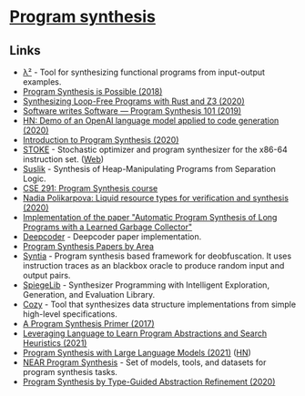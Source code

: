 # [Program synthesis](https://en.wikipedia.org/wiki/Program_synthesis)

## Links

- [λ²](https://github.com/jfeser/L2) - Tool for synthesizing functional programs from input-output examples.
- [Program Synthesis is Possible (2018)](https://www.cs.cornell.edu/~asampson/blog/minisynth.html)
- [Synthesizing Loop-Free Programs with Rust and Z3 (2020)](https://fitzgeraldnick.com/2020/01/13/synthesizing-loop-free-programs.html)
- [Software writes Software — Program Synthesis 101 (2019)](https://medium.com/@vidiborskiy/software-writes-software-program-synthesis-101-294a9a35177)
- [HN: Demo of an OpenAI language model applied to code generation (2020)](https://news.ycombinator.com/item?id=23250379)
- [Introduction to Program Synthesis (2020)](http://people.csail.mit.edu/asolar/SynthesisCourse/index.htm)
- [STOKE](https://github.com/StanfordPL/stoke) - Stochastic optimizer and program synthesizer for the x86-64 instruction set. ([Web](http://stoke.stanford.edu/))
- [Suslik](https://github.com/TyGuS/suslik) - Synthesis of Heap-Manipulating Programs from Separation Logic.
- [CSE 291: Program Synthesis course](https://github.com/nadia-polikarpova/cse291-program-synthesis)
- [Nadia Polikarpova: Liquid resource types for verification and synthesis (2020)](https://www.youtube.com/watch?v=BW3ZDtjD_Yw)
- [Implementation of the paper "Automatic Program Synthesis of Long Programs with a Learned Garbage Collector"](https://github.com/amitz25/PCCoder)
- [Deepcoder](https://github.com/dkamm/deepcoder) - Deepcoder paper implementation.
- [Program Synthesis Papers by Area](https://docs.google.com/spreadsheets/d/1F0MH949En1wn-iCDS6dunkIs8YdwxZjLkXsY7Xy2iro/htmlview)
- [Syntia](https://github.com/RUB-SysSec/syntia) - Program synthesis based framework for deobfuscation. It uses instruction traces as an blackbox oracle to produce random input and output pairs.
- [SpiegeLib](https://github.com/spiegelib/spiegelib) - Synthesizer Programming with Intelligent Exploration, Generation, and Evaluation Library.
- [Cozy](https://github.com/CozySynthesizer/cozy) - Tool that synthesizes data structure implementations from simple high-level specifications.
- [A Program Synthesis Primer (2017)](https://barghouthi.github.io/2017/04/24/synthesis-primer/)
- [Leveraging Language to Learn Program Abstractions and Search Heuristics (2021)](https://arxiv.org/abs/2106.11053)
- [Program Synthesis with Large Language Models (2021)](https://arxiv.org/abs/2108.07732) ([HN](https://news.ycombinator.com/item?id=28217026))
- [NEAR Program Synthesis](https://github.com/nearai/program_synthesis) - Set of models, tools, and datasets for program synthesis tasks.
- [Program Synthesis by Type-Guided Abstraction Refinement (2020)](https://aaronguo1996.github.io/publication/tygar/tygar-paper.pdf)
